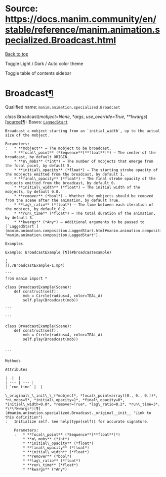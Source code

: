 # Source: https://docs.manim.community/en/stable/reference/manim.animation.specialized.Broadcast.html

[Back to top](#)

Toggle Light / Dark / Auto color theme

Toggle table of contents sidebar

Broadcast[¶](#broadcast "Link to this heading")
===============================================

Qualified name: `manim.animation.specialized.Broadcast`

*class* Broadcast(*mobject=None*, *\*args*, *use\_override=True*, *\*\*kwargs*)[[source]](../_modules/manim/animation/specialized.html#Broadcast)[¶](#manim.animation.specialized.Broadcast "Link to this definition")
:   Bases: [`LaggedStart`](manim.animation.composition.LaggedStart.html#manim.animation.composition.LaggedStart "manim.animation.composition.LaggedStart")

    Broadcast a mobject starting from an `initial_width`, up to the actual size of the mobject.

    Parameters:
    :   * **mobject** – The mobject to be broadcast.
        * **focal\_point** (*Sequence**[**float**]*) – The center of the broadcast, by default ORIGIN.
        * **n\_mobs** (*int*) – The number of mobjects that emerge from the focal point, by default 5.
        * **initial\_opacity** (*float*) – The starting stroke opacity of the mobjects emitted from the broadcast, by default 1.
        * **final\_opacity** (*float*) – The final stroke opacity of the mobjects emitted from the broadcast, by default 0.
        * **initial\_width** (*float*) – The initial width of the mobjects, by default 0.0.
        * **remover** (*bool*) – Whether the mobjects should be removed from the scene after the animation, by default True.
        * **lag\_ratio** (*float*) – The time between each iteration of the mobject, by default 0.2.
        * **run\_time** (*float*) – The total duration of the animation, by default 3.
        * **kwargs** (*Any*) – Additional arguments to be passed to [`LaggedStart`](manim.animation.composition.LaggedStart.html#manim.animation.composition.LaggedStart "manim.animation.composition.LaggedStart").

    Examples

    Example: BroadcastExample [¶](#broadcastexample)

    [
    ](./BroadcastExample-1.mp4)

    ```
    from manim import *

    class BroadcastExample(Scene):
        def construct(self):
            mob = Circle(radius=4, color=TEAL_A)
            self.play(Broadcast(mob))

    ```

    ```

    class BroadcastExample(Scene):
        def construct(self):
            mob = Circle(radius=4, color=TEAL_A)
            self.play(Broadcast(mob))


    ```

    Methods

    Attributes

    |  |  |
    | --- | --- |
    | `run_time` |  |

    \_original\_\_init\_\_(*mobject*, *focal\_point=array([0., 0., 0.])*, *n\_mobs=5*, *initial\_opacity=1*, *final\_opacity=0*, *initial\_width=0.0*, *remover=True*, *lag\_ratio=0.2*, *run\_time=3*, *\*\*kwargs*)[¶](#manim.animation.specialized.Broadcast._original__init__ "Link to this definition")
    :   Initialize self. See help(type(self)) for accurate signature.

        Parameters:
        :   * **focal\_point** (*Sequence**[**float**]*)
            * **n\_mobs** (*int*)
            * **initial\_opacity** (*float*)
            * **final\_opacity** (*float*)
            * **initial\_width** (*float*)
            * **remover** (*bool*)
            * **lag\_ratio** (*float*)
            * **run\_time** (*float*)
            * **kwargs** (*Any*)